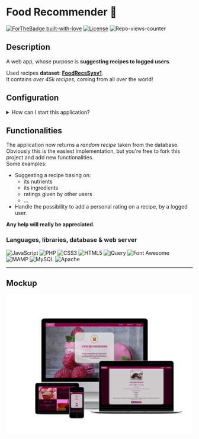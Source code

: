 # Food Recommender 🍟
[![ForTheBadge built-with-love](http://ForTheBadge.com/images/badges/built-with-love.svg)](https://gitHub.com/Amatofrancesco99/)
[![License](https://img.shields.io/github/license/Ileriayo/markdown-badges?style=for-the-badge)](./blob/main/LICENSE)
![Repo-views-counter](https://komarev.com/ghpvc/?username=food-recommender&label=VIEWS&color=blueviolet&style=flat-square)

## Description
A web app, whose purpose is **suggesting recipes to logged users**.

Used recipes **dataset**: [**FoodRecsSysv1**](https://www.kaggle.com/elisaxxygao/foodrecsysv1?select=raw-data_recipe.csv).
<br>
It contains *over 45k recipes*, coming from all over the world!

## Configuration
<details id="configuration">
  <summary>How can I start this application?</summary><br>
  
 1. Open Mamp and start the server.
    1. Not yet downloaded? Go at this [link](https://www.mamp.info/en/downloads/).
 1. Open phpMyAdmin clicking on `WebStart`>`Tools` and create a new db named `food_recommender`.
 1. Fork this project moving in the `document root folder` shown once Mamp app is opened.
 1. Change the [`config.php`](https://github.com/Amatofrancesco99/food-recommender/blob/main/scripts/php/config.php) file, inserting your **MySQL db istance** coordinates.
  1. If you didn't change the info, the `config.php` file does not need to be modified.
 1. Download the [`.sql.zip file`](https://drive.google.com/file/d/1jvNXcg9U4UPF0snDHwQG-WGpWct9B1lP/view?usp=sharing)(containing *users, recipes & reviews tables*) and import it in `food_recommender` db.
    1. Problems with the import procedure, since the imported file is too big?<br>
       Search the `php.ini` file and change this properties:
       ```
       post_max_size = 2048M 
       upload_max_filesize = 2048M 
       max_execution_time = 5000 
       max_input_time = 5000 
       memory_limit = 4096M 
       ```
 1. Insert this link in your browser: `http://localhost:8888/food-recommender/templates/index.php`.
 1. Now the real fun begins...
    1. You can make changes on the project and add new functionalities.

</details>

## Functionalities
The application now returns a *random recipe* taken from the database.<br>
Obviously this is the easiest implementation, but you're free to fork this project and add new functionalities.<br>
Some examples:
- Suggesting a recipe basing on:
  - its nutrients
  - its ingredients
  - ratings given by other users
  - ...
- Handle the possibility to add a personal rating on a recipe, by a logged user.

**Any help will really be appreciated.**

### Languages, libraries, database & web server
![JavaScript](https://a11ybadges.com/badge?logo=javascript)
![PHP](https://a11ybadges.com/badge?logo=php)
![CSS3](https://a11ybadges.com/badge?logo=css3)
![HTML5](https://a11ybadges.com/badge?logo=html5)
![jQuery](https://a11ybadges.com/badge?logo=jquery)
![Font Awesome](https://a11ybadges.com/badge?logo=fontawesome)
![MAMP](https://a11ybadges.com/badge?logo=mamp)
![MySQL](https://a11ybadges.com/badge?logo=mysql)
![Apache](https://a11ybadges.com/badge?logo=apache)

***
## Mockup
![alt image](https://github.com/Amatofrancesco99/food-recommender/blob/main/images/other/mockup.jpg)
